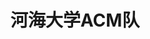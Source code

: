 ---
home: true
icon: home
title: 河海大学ACM队
heroImage: /assets/image/ACM-ICPC.png
bgImage: https://theme-hope-assets.vuejs.press/bg/6-light.svg
bgImageDark: https://theme-hope-assets.vuejs.press/bg/6-dark.svg
bgImageStyle:
  background-attachment: fixed
heroText: 河海大学ACM队
heroFullScreen: true
tagline:
  Welcome to HHUACM!
  <br/><br/>
  本网站用于介绍河海大学ACM队概况，以及部署相关公共文档。
  <br>
  目前本网站仅属于线上测试阶段，所有内容均为开发者随机生成，不保证真实性。
  <br/><br/>
  Beta Version (2024.02.16), Written by ForLight
actions:
  - text: 关于我们
    icon: lightbulb
    link: ./aboutus/
    type: primary

  - text: View on GitHub
    link: https://github.com/hhuacm/hhuacm.github.io/

highlights:
  - header: 开发规划（VuePress-Hope自带）
    image: /assets/image/box.svg
    bgImage: https://theme-hope-assets.vuejs.press/bg/3-light.svg
    bgImageDark: https://theme-hope-assets.vuejs.press/bg/3-dark.svg
    highlights:
      - title: 研究一下图标的运作机制，看看怎么方便修改
      - title: 去找一下各种各样的图片，替换掉源模板里面的图片
      - title: 看看有啥功能得加一下

copyright: false
footer: 基于 <a href="https://theme-hope.vuejs.press/zh/" target="_blank">VuePress Theme Hope</a> 搭建 | MIT 协议，版权所有 © 2023-至今 HHUACM Team
---